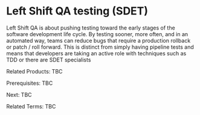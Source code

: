 # Left Shift QA testing (SDET)

Left Shift QA is about pushing testing toward the early stages of the software development life cycle.  By testing sooner, more often, and in an automated way, teams can reduce bugs that require a production rollback or patch / roll forward. This is distinct from simply having pipeline tests and means that developers are taking an active role with techniques such as TDD or there are SDET specialists 

Related Products: TBC

Prerequisites: TBC

Next: TBC

Related Terms: TBC
